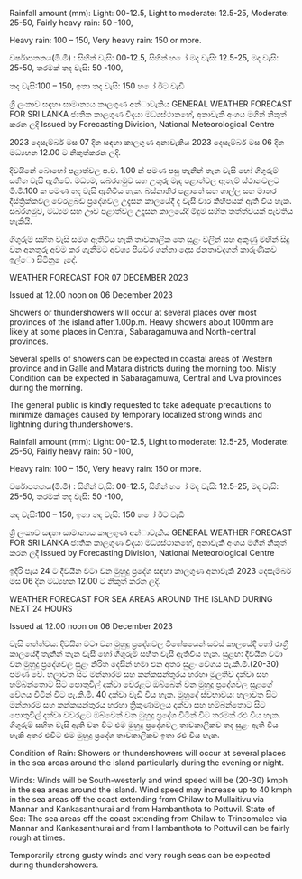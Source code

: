 Rainfall amount (mm): Light: 00-12.5, Light to moderate: 12.5-25, Moderate: 25-50, Fairly heavy rain: 50 -100,

Heavy rain: 100 – 150, Very heavy rain: 150 or more.

වර්ෂාපතනය(මි.මී) : සිහින් වැසි: 00-12.5, සිහින් හ ෝ මද වැසි: 12.5-25, මද වැසි: 25-50, තරමක් තද වැසි: 50 -100,

තද වැසි:100 – 150, ඉතා තද වැසි: 150 හ ෝ ඊට වැඩි

ශ්‍රී ලංකාව සඳහා සාමාන්‍යය කාලගුණ අන්‍ාවැකිය GENERAL WEATHER FORECAST FOR SRI LANKA ජාතික කාලගුණ විදයා මධ්‍යස්ථානහේ, අනාවැකි අංශය මගින් නිකුත් කරන ලදි Issued by Forecasting Division, National Meteorological Centre

2023 දෙසැම්බර් මස 07 දින සඳහා කාලගුණ අනාවැකිය 2023 දෙසැම්බර් මස 06 දින මධ්‍යහන 12.00 ට නිකුත්කරන ලදි.

දිවයිනේ බොහෝ පළාත්වල ප.ව. 1.00 න් පමණ පසු තැනින් තැන වැසි හෝ ගිගුරුම් සහිත වැසි ඇතිවේ. මධ්‍යම, සබරගමුව සහ උතුරු මැද පළාත්වල ඇතැම් ස්ථානවලට මි.මී.100 ක පමණ තද වැසි ඇතිවිය හැක. බස්නාහිර පළාතේ සහ ගාල්ල සහ මාතර දිස්ත්‍රික්කවල වෙරළබඩ ප්‍රදේශවල උදැසන කාලයේදී ද වැසි වාර කිහිපයක් ඇති විය හැක. සබරගමුව, මධ්‍යම සහ ඌව පළාත්වල උදෑසන කාලයේදී මීදුම සහිත තත්ත්වයක් පැවතිය හැකියි.

ගිගුරුම් සහිත වැසි සමග ඇතිවිය හැකි තාවකාලික තෙ සුළං වලින් සහ අකුණු මඟින් සිදු වන අනතුරු අවම කර ගැනීමට අවශ්‍ය පියවර ගන්නා දෙස ජනතාවදගන් කාරුණිකව ඉල්ො සිටිනු ෙැදේ.

WEATHER FORECAST FOR 07 DECEMBER 2023

Issued at 12.00 noon on 06 December 2023

Showers or thundershowers will occur at several places over most provinces of the island after 1.00p.m. Heavy showers about 100mm are likely at some places in Central, Sabaragamuwa and North-central provinces.

Several spells of showers can be expected in coastal areas of Western province and in Galle and Matara districts during the morning too. Misty Condition can be expected in Sabaragamuwa, Central and Uva provinces during the morning.

The general public is kindly requested to take adequate precautions to minimize damages caused by temporary localized strong winds and lightning during thundershowers.

Rainfall amount (mm): Light: 00-12.5, Light to moderate: 12.5-25, Moderate: 25-50, Fairly heavy rain: 50 -100,

Heavy rain: 100 – 150, Very heavy rain: 150 or more.

වර්ෂාපතනය(මි.මී) : සිහින් වැසි: 00-12.5, සිහින් හ ෝ මද වැසි: 12.5-25, මද වැසි: 25-50, තරමක් තද වැසි: 50 -100,

තද වැසි:100 – 150, ඉතා තද වැසි: 150 හ ෝ ඊට වැඩි

ශ්‍රී ලංකාව සඳහා සාමාන්‍යය කාලගුණ අන්‍ාවැකිය GENERAL WEATHER FORECAST FOR SRI LANKA ජාතික කාලගුණ විදයා මධ්‍යස්ථානහේ, අනාවැකි අංශය මගින් නිකුත් කරන ලදි Issued by Forecasting Division, National Meteorological Centre

ඉදිරි පැය 24 ට දිවයින වටා වන මුහුදු ප්‍රදේශ සඳහා කාලගුණ අනාවැකි 2023 දෙසැම්බර් මස 06 දින මධ්‍යහන 12.00 ට නිකුත් කරන ලදි.

WEATHER FORECAST FOR SEA AREAS AROUND THE ISLAND DURING NEXT 24 HOURS

Issued at 12.00 noon on 06 December 2023

වැසි තත්ත්වය: දිවයින වටා වන මුහුදු ප්‍රදේශවල විශේෂයෙන් සවස් කාලයේදී හෝ රාත්‍රී කාලයේදී තැනින් තැන වැසි හෝ ගිගුරුම් සහිත වැසි ඇතිවිය හැක. සුළඟ: දිවයින වටා වන මුහුදු ප්‍රදේශවල සුළං නිරිත දෙසින් හමා එන අතර සුළං වේගය පැ.කි.මී.(20-30) පමණ වේ. හලාවත සිට මන්නාරම සහ කන්කසන්තුරය හරහා මුලතිව් දක්වා සහ හම්බන්තොට සිට පොතුවිල් දක්වා වෙරළට ඔබ්බෙන් වන මුහුදු ප්‍රදේශවල සුළගේ වේගය විටින් විට පැ.කි.මී. 40 දක්වා වැඩි විය හැක. මුහුදේ ස්වභාවය: හලාවත සිට මන්නාරම සහ කන්කසන්තුරය හරහා ත්‍රිකුණාමලය දක්වා සහ හම්බන්තොට සිට පොතුවිල් දක්වා වවරළට ඔබ්වෙන් වන මුහුදු ප්‍රදේශ විටින් විට තරමක් රළු විය හැක. ගිගුරුම් සහිත වැසි ඇති වන විට එම මුහුදු ප්‍රදේශවල තාවකාලිකව තද සුළං ඇති විය හැකි අතර එවිට එම මුහුදු ප්‍රදේශ තාවකාලිකව ඉතා රළු විය හැක.

Condition of Rain: Showers or thundershowers will occur at several places in the sea areas around the island particularly during the evening or night.

Winds: Winds will be South-westerly and wind speed will be (20-30) kmph in the sea areas around the island. Wind speed may increase up to 40 kmph in the sea areas off the coast extending from Chilaw to Mullaitivu via Mannar and Kankasanthurai and from Hambanthota to Pottuvil. State of Sea: The sea areas off the coast extending from Chilaw to Trincomalee via Mannar and Kankasanthurai and from Hambanthota to Pottuvil can be fairly rough at times.

Temporarily strong gusty winds and very rough seas can be expected during thundershowers.